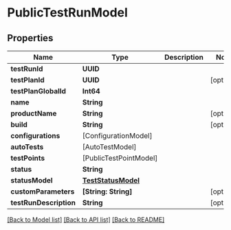 # PublicTestRunModel

## Properties
Name | Type | Description | Notes
------------ | ------------- | ------------- | -------------
**testRunId** | **UUID** |  | 
**testPlanId** | **UUID** |  | [optional] 
**testPlanGlobalId** | **Int64** |  | 
**name** | **String** |  | 
**productName** | **String** |  | [optional] 
**build** | **String** |  | [optional] 
**configurations** | [ConfigurationModel] |  | 
**autoTests** | [AutoTestModel] |  | 
**testPoints** | [PublicTestPointModel] |  | 
**status** | **String** |  | 
**statusModel** | [**TestStatusModel**](TestStatusModel.md) |  | 
**customParameters** | **[String: String]** |  | [optional] 
**testRunDescription** | **String** |  | [optional] 

[[Back to Model list]](../README.md#documentation-for-models) [[Back to API list]](../README.md#documentation-for-api-endpoints) [[Back to README]](../README.md)


